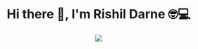 <h1 align='center'> Hi there 👋, I'm Rishil Darne  🤓💻 </h1>

<p align='center'>
  <a href="#"><img src="https://visitor-badge.laobi.icu/badge?page_id=rishildarne.rishildarne"></a>
</p>
